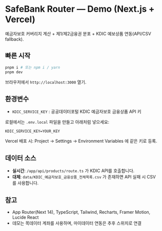 # SafeBank Router — Demo (Next.js + Vercel)

예금자보호 커버리지 계산 + 제1/제2금융권 분포 + KDIC 예보상품 연동(API/CSV fallback).

## 빠른 시작

```bash
pnpm i # 또는 npm i / yarn
pnpm dev
```

브라우저에서 `http://localhost:3000` 열기.

## 환경변수

- `KDIC_SERVICE_KEY` : 공공데이터포털 KDIC 예금자보호 금융상품 API 키

로컬에서는 `.env.local` 파일을 만들고 아래처럼 넣으세요:

```
KDIC_SERVICE_KEY=YOUR_KEY
```

Vercel 배포 시: Project → Settings → Environment Variables 에 같은 키로 등록.

## 데이터 소스

- **실시간**: `/app/api/products/route.ts` 가 KDIC API를 호출합니다.
- **대체**: `data/KDIC_예금자보호_금융상품_전체목록.csv` 가 존재하면 API 실패 시 CSV를 사용합니다.

## 참고

- App Router(Next 14), TypeScript, Tailwind, Recharts, Framer Motion, Lucide React
- 데모는 목데이터 계좌를 사용하며, 마이데이터 연동은 추후 스위치로 연결

